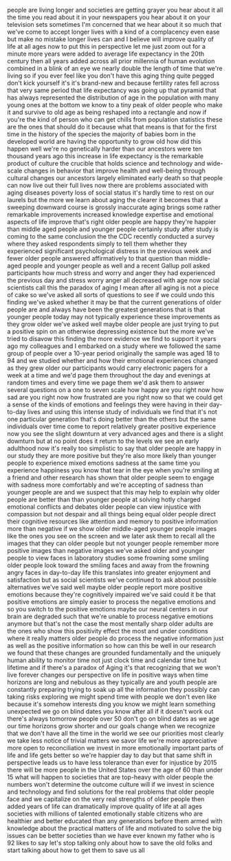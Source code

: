 
people are living longer and societies
are getting grayer you hear about it all
the time you read about it in your
newspapers you hear about it on your
television sets sometimes I&#39;m concerned
that we hear about it so much that we&#39;ve
come to accept longer lives with a kind
of a complacency even ease but make no
mistake longer lives can and I believe
will improve quality of life at all ages
now to put this in perspective let me
just zoom out for a minute more years
were added to average life expectancy in
the 20th century then all years added
across all prior millennia of human
evolution combined in a blink of an eye
we nearly double the length of time that
we&#39;re living so if you ever feel like
you don&#39;t have this aging thing quite
pegged don&#39;t kick yourself it&#39;s it&#39;s
brand-new and because fertility rates
fell across that very same period that
life expectancy was going up that
pyramid that has always represented the
distribution of age in the population
with many young ones at the bottom we
know to a tiny peak of older people who
make it and survive to old age as being
reshaped into a rectangle and now if
you&#39;re the kind of person who can get
chills from population statistics these
are the ones that should do it because
what that means is that for the first
time in the history of the species the
majority of babies born in the developed
world are having the opportunity to grow
old how did this happen well we&#39;re no
genetically harder than our ancestors
were ten thousand years ago this
increase in life expectancy is the
remarkable product of culture
the crucible that holds science and
technology and wide-scale changes in
behavior that improve health and
well-being through cultural changes our
ancestors largely eliminated early death
so that people can now live out their
full lives now there are problems
associated with aging diseases poverty
loss of social status it&#39;s hardly time
to rest on our laurels but the more we
learn about aging the clearer it becomes
that a sweeping downward course is
grossly inaccurate aging brings some
rather remarkable improvements increased
knowledge expertise and emotional
aspects of life improve that&#39;s right
older people are happy they&#39;re happier
than middle aged people and younger
people certainly study after study is
coming to the same conclusion the the
CDC recently conducted a survey where
they asked respondents simply to tell
them whether they experienced
significant psychological distress in
the previous week and fewer older people
answered affirmatively to that question
than middle-aged people and younger
people as well and a recent Gallup poll
asked participants how much stress and
worry and anger they had experienced the
previous day and stress worry anger all
decreased with age now social scientists
call this the paradox of aging I mean
after all aging is not a piece of cake
so we&#39;ve asked all sorts of questions to
see if we could undo this finding
we&#39;ve asked whether it may be that the
current generations of older people are
and always have been the greatest
generations that is that younger people
today may not typically experience these
improvements as they grow older
we&#39;ve asked well maybe older people are
just trying to put a positive spin on an
otherwise depressing existence
but the more we&#39;ve tried to disavow this
finding the more evidence we find to
support it years ago my colleagues and I
embarked on a study where we followed
the same group of people over a 10-year
period originally the sample was aged 18
to 94 and we studied whether and how
their emotional experiences changed as
they grew older our participants would
carry electronic pagers for a week at a
time and we&#39;d page them throughout the
day and evenings at random times and
every time we page them we&#39;d ask them to
answer several questions on a one to
seven scale how happy are you right now
how sad are you right now how frustrated
are you right now so that we could get a
sense of the kinds of emotions and
feelings they were having in their
day-to-day lives and using this intense
study of individuals we find that it&#39;s
not one particular generation that&#39;s
doing better than the others but the
same individuals over time come to
report relatively greater positive
experience now you see the slight
downturn at very advanced ages and there
is a slight downturn but at no point
does it return to the levels we see an
early adulthood now it&#39;s really too
simplistic to say that older people are
happy in our study they are more
positive but they&#39;re also more likely
than younger people to experience mixed
emotions sadness at the same time you
experience happiness you know that tear
in the eye when you&#39;re smiling at a
friend and other research has shown that
older people seem to engage with sadness
more comfortably and we&#39;re accepting of
sadness than younger people are and we
suspect that this may help to explain
why older people are better than than
younger people at solving hotly charged
emotional conflicts and debates older
people can view injustice with
compassion but not despair and all
things being equal older people direct
their cognitive resources like attention
and memory
to positive information more than
negative if we show older middle-aged
younger people images like the ones you
see on the screen and we later ask them
to recall all the images that they can
older people but not younger people
remember more positive images than
negative images we&#39;ve asked older and
younger people to view faces in
laboratory studies some frowning some
smiling older people look toward the
smiling faces and away from the frowning
angry faces in day-to-day life this
translates into greater enjoyment and
satisfaction but as social scientists
we&#39;ve continued to ask about possible
alternatives we&#39;ve said well maybe older
people report more positive emotions
because they&#39;re cognitively impaired
we&#39;ve said could it be that positive
emotions are simply easier to process
the negative emotions and so you switch
to the positive emotions maybe our
neural centers in our brain are degraded
such that we&#39;re unable to process
negative emotions anymore but that&#39;s not
the case the most mentally sharp older
adults are the ones who show this
positivity effect the most and under
conditions where it really matters older
people do process the negative
information just as well as the positive
information so how can this be well in
our research we found that these changes
are grounded fundamentally and the
uniquely human ability to monitor time
not just clock time and calendar time
but lifetime and if there&#39;s a paradox of
Aging it&#39;s that recognizing that we
won&#39;t live forever changes our
perspective on life in positive ways
when time horizons are long and nebulous
as they typically are and youth people
are constantly preparing trying to soak
up all the information they possibly can
taking risks exploring we might spend
time with people we don&#39;t even like
because it&#39;s somehow interests
ding you know we might learn something
unexpected we go on blind dates you know
after all if it doesn&#39;t work out there&#39;s
always tomorrow
people over 50 don&#39;t go on blind dates
as we age our time horizons grow shorter
and our goals change when we recognize
that we don&#39;t have all the time in the
world we see our priorities most clearly
we take less notice of trivial matters
we savor life
we&#39;re more appreciative more open to
reconciliation we invest in more
emotionally important parts of life and
life gets better so we&#39;re happier day to
day but that same shift in perspective
leads us to have less tolerance than
ever for injustice by 2015 there will be
more people in the United States over
the age of 60 than under 15 what will
happen to societies that are top-heavy
with older people the numbers won&#39;t
determine the outcome culture will if we
invest in science and technology and
find solutions for the real problems
that older people face and we capitalize
on the very real strengths of older
people then added years of life can
dramatically improve quality of life at
all ages societies with millions of
talented emotionally stable citizens who
are healthier and better educated than
any generations before them armed with
knowledge about the practical matters of
life and motivated to solve the big
issues can be better societies than we
have ever known my father who is 92
likes to say let&#39;s stop talking only
about how to save the old folks and
start talking about how to get them to
save us all
